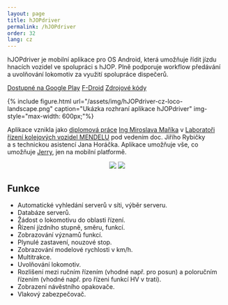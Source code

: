 ```yaml
---
layout: page
title: hJOPdriver
permalink: /hJOPdriver
order: 32
lang: cz
---
```


hJOPdriver je mobilní aplikace pro OS Android, která umožňuje řídit
jízdu hnacích vozidel ve spolupráci s hJOP. Plně podporuje workflow předávání
a uvolňování lokomotiv za využití spolupráce dispečerů.

<a class="btn" href="https://play.google.com/store/apps/details?id=cz.mendelu.xmarik.train_manager">Dostupné na Google Play</a>
<a class="btn" href="https://f-droid.org/packages/cz.mendelu.xmarik.train_manager/">F-Droid</a>
<a class="btn" href="https://github.com/kmzbrnoI/hJOPandroidDriver">Zdrojové kódy</a>

{% include figure.html url="/assets/img/hJOPdriver-cz-loco-landscape.png"
   caption="Ukázka rozhraní aplikace hJOPdriver" img-style="max-width: 600px;"%}

Aplikace vznikla jako [diplomová práce](http://is.mendelu.cz/lide/clovek.pl?id=43049;zalozka=7;studium=77602;zp=54008;lang=cz)
[Ing Miroslava Maříka](http://is.mendelu.cz/lide/clovek.pl?id=43049;lang=cz)
v [Laboratoři řízení kolejových vozidel MENDELU](http://lrkv.pef.mendelu.cz/)
pod vedením doc. Jiřího Rybičky a s technickou asistencí Jana Horáčka. Aplikace
umožňuje vše, co umožňuje [Jerry](/Jerry), jen na mobilní platformě.

<div style="text-align: center;">
 <img src="/assets/img/hJOPdriver-cz-serverlist.png" style="max-width: 200px;" />
 <img src="/assets/img/hJOpdriver-cz-loco.png" style="max-width: 200px;" />
</div>

## Funkce

 * Automatické vyhledání serverů v síti, výběr serveru.
 * Databáze serverů.
 * Žádost o lokomotivu do oblasti řízení.
 * Řízení jízdního stupně, směru, funkcí.
 * Zobrazování významů funkcí.
 * Plynulé zastavení, nouzové stop.
 * Zobrazování modelové rychlosti v km/h.
 * Multitrakce.
 * Uvolňování lokomotiv.
 * Rozlišení mezi ručním řízením (vhodné např. pro posun) a poloručním
   řízením (vhodné např. pro řízeni funkcí HV v trati).
 * Zobrazení návěstního opakovače.
 * Vlakový zabezpečovač.
